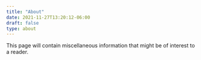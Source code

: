 ```yaml
---
title: "About"
date: 2021-11-27T13:20:12-06:00
draft: false
type: about
---
```


This page will contain miscellaneous information that might be of interest to a reader.
